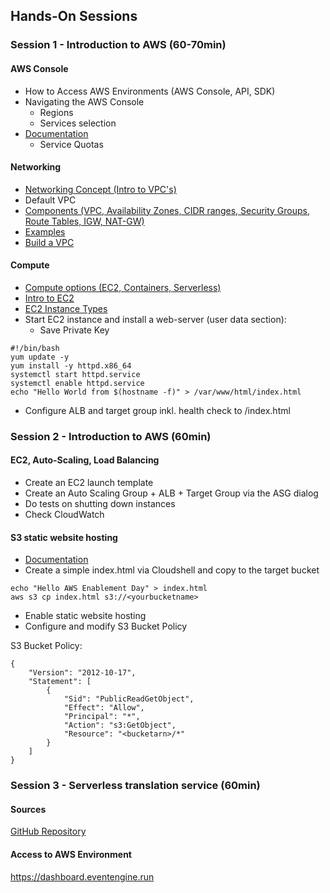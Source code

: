## Hands-On Sessions

### Session 1 - Introduction to AWS (60-70min)
#### AWS Console
- How to Access AWS Environments (AWS Console, API, SDK)
- Navigating the AWS Console
	- Regions
	- Services selection
- [Documentation](https://docs.aws.amazon.com/index.html)
	- Service Quotas

#### Networking
- [Networking Concept (Intro to VPC's)](https://docs.aws.amazon.com/vpc/)
- Default VPC
- [Components (VPC,  Availability Zones, CIDR ranges, Security Groups, Route Tables, IGW, NAT-GW)](https://docs.aws.amazon.com/vpc/latest/userguide/what-is-amazon-vpc.html)
- [Examples](https://docs.aws.amazon.com/vpc/latest/userguide/vpc-examples-intro.html)
- [Build a VPC](https://docs.aws.amazon.com/vpc/latest/userguide/vpc-getting-started.html)

#### Compute
- [Compute options (EC2, Containers, Serverless)](https://aws.amazon.com/products/compute/)
- [Intro to EC2](https://docs.aws.amazon.com/AWSEC2/latest/UserGuide/concepts.html)
- [EC2 Instance Types](https://aws.amazon.com/ec2/instance-types/)
- Start EC2 instance and install a web-server (user data section):
	- Save Private Key

```
#!/bin/bash
yum update -y
yum install -y httpd.x86_64
systemctl start httpd.service
systemctl enable httpd.service
echo "Hello World from $(hostname -f)" > /var/www/html/index.html

```

- Configure ALB and target group inkl. health check to /index.html

### Session 2 - Introduction to AWS (60min)
#### EC2, Auto-Scaling, Load Balancing
- Create an EC2 launch template
- Create an Auto Scaling Group + ALB + Target Group via the ASG dialog
- Do tests on shutting down instances
- Check CloudWatch

#### S3 static website hosting
- [Documentation](https://docs.aws.amazon.com/AmazonS3/latest/userguide/HostingWebsiteOnS3Setup.html)
- Create a simple index.html via Cloudshell and copy to the target bucket

```
echo "Hello AWS Enablement Day" > index.html
aws s3 cp index.html s3://<yourbucketname>
```
- Enable static website hosting
- Configure and modify S3 Bucket Policy

S3 Bucket Policy:
```
{
	"Version": "2012-10-17",
	"Statement": [
		{
			"Sid": "PublicReadGetObject",
			"Effect": "Allow",
			"Principal": "*",
			"Action": "s3:GetObject",
			"Resource": "<bucketarn>/*"
		}
	]
}
```

### Session 3 - Serverless translation service (60min)

#### Sources
[GitHub Repository](https://github.com/cvolkmer/translate-example-s3)

#### Access to AWS Environment
https://dashboard.eventengine.run

